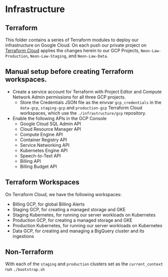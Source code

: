 # Infrastructure
## Terraform

This folder contains a series of Terraform modules to deploy our
infrastructure on Google Cloud. On each push our private project on
[Terraform Cloud](https://api.terraform.io) applies the changes herein to our
GCP Projects, `Neon-Law-Production`, `Neon-Law-Staging`, and `Neon-Law-Data`.

## Manual setup before creating Terraform workspaces.

- Create a service account for Terraform with Project Editor and Compute
  Network Admin permissions for all three GCP projects.
  - Store the Credentials JSON file as the envvar `gcp_credentials` in
    the `data-gcp`, `staging-gcp` and `production-gcp` Terraform Cloud
    workspaces, which use the `./infrastructure/gcp` repository.
- Enable the following APIs in the GCP Console
  - Google Cloud SQL Admin API
  - Cloud Resource Manager API
  - Compute Engine API
  - Container Registry API
  - Service Networking API
  - Kubernetes Engine API
  - Speech-to-Text API
  - Billing API
  - Billing Budget API

## Terraform Workspaces

On Terraform Cloud, we have the following workspaces:

* Billing GCP, for global Billing Alerts
* Staging GCP, for creating a managed storage and GKE
* Staging Kubernetes, for running our server workloads on Kubernetes
* Production GCP, for creating a managed storage and GKE
* Production Kubernetes, for running our server workloads on Kubernetes
* Data GCP, for creating and managing a BigQuery cluster and its ingestions

## Non-Terraform

With each of the `staging` and `production` clusters set as the
`current_context` run `./bootstrap.sh`
